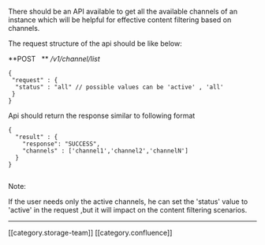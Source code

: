 

There should be an API available to get all the available channels of an instance which will be helpful for effective content filtering based on channels.

The request structure of the api should be like below:

 **POST   **  _/v1/channel/list_ 


```
{
 "request" : {
  "status" : "all" // possible values can be 'active' , 'all' 
 }
}
```
Api should return the response similar to following format 


```
{
  "result" : {
    "response": "SUCCESS",
    "channels" : ['channel1','channel2','channelN']
  }
}
              
```
Note:

If the user needs only the active channels, he can set the 'status' value to 'active' in the request ,but it will impact on the content filtering scenarios.



*****

[[category.storage-team]] 
[[category.confluence]] 
